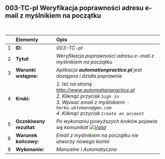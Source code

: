 ## 003-TC-pl Weryfikacja poprawności adresu e-mail z myślnikiem na początku

<br>

|     | Elementy                 | Opis                                                                   |
| :-- | :----------------------- | :--------------------------------------------------------------------- |
| 1   | **ID:**                  | _003-TC-pl_                                                            |
| 2   | **Tytuł:**               | _Weryfikacja poprawności adresu e-mail z myślnikiem na początku_       |
| 3   | **Warunki wstępne:**     | _Aplikacja **automationpractice.pl** jest dostępna i działa poprawnie_ |
| 4   | **Kroki:**               | _1. Iść na stronę http://www.automationpractice.pl <br> 2. Kliknąć przycisk `Sign in` <br> 3. Wpisać email z myślnikiem: `-herko.uhlemann@gmx.com` <br> 4. Kliknąć przycisk `Create an account`_ |
| 5   | **Oczekiwany rezultat:** | _Po wykonaniu powyższych kroków pojawia się komunikat [![Valid](https://img.shields.io/badge/Invalid%20email%20address.-f3515c)](#)_ |
| 6   | **Warunek końcowy:**     | _Email z myślnikiem na początku nie utworzy nowego konta_              |
| 8   | **Wykonanie:**           | _Manualne i Automatyczne_                                              |
